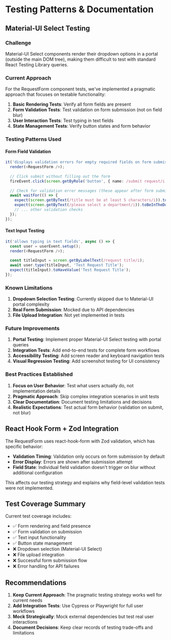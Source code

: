 # Testing Patterns & Documentation

## Material-UI Select Testing

### Challenge
Material-UI Select components render their dropdown options in a portal (outside the main DOM tree), making them difficult to test with standard React Testing Library queries.

### Current Approach
For the RequestForm component tests, we've implemented a pragmatic approach that focuses on testable functionality:

1. **Basic Rendering Tests**: Verify all form fields are present
2. **Form Validation Tests**: Test validation on form submission (not on field blur)
3. **User Interaction Tests**: Test typing in text fields
4. **State Management Tests**: Verify button states and form behavior

### Testing Patterns Used

#### Form Field Validation
```typescript
it('displays validation errors for empty required fields on form submission', async () => {
  render(<RequestForm />);
  
  // Click submit without filling out the form
  fireEvent.click(screen.getByRole('button', { name: /submit request/i }));
  
  // Check for validation error messages (these appear after form submission)
  await waitFor(() => {
    expect(screen.getByText(/title must be at least 5 characters/i)).toBeInTheDocument();
    expect(screen.getByText(/please select a department/i)).toBeInTheDocument();
    // ... other validation checks
  });
});
```

#### Text Input Testing
```typescript
it('allows typing in text fields', async () => {
  const user = userEvent.setup();
  render(<RequestForm />);
  
  const titleInput = screen.getByLabelText(/request title/i);
  await user.type(titleInput, 'Test Request Title');
  expect(titleInput).toHaveValue('Test Request Title');
});
```

### Known Limitations

1. **Dropdown Selection Testing**: Currently skipped due to Material-UI portal complexity
2. **Real Form Submission**: Mocked due to API dependencies
3. **File Upload Integration**: Not yet implemented in tests

### Future Improvements

1. **Portal Testing**: Implement proper Material-UI Select testing with portal queries
2. **Integration Tests**: Add end-to-end tests for complete form workflows
3. **Accessibility Testing**: Add screen reader and keyboard navigation tests
4. **Visual Regression Testing**: Add screenshot testing for UI consistency

### Best Practices Established

1. **Focus on User Behavior**: Test what users actually do, not implementation details
2. **Pragmatic Approach**: Skip complex integration scenarios in unit tests
3. **Clear Documentation**: Document testing limitations and decisions
4. **Realistic Expectations**: Test actual form behavior (validation on submit, not blur)

## React Hook Form + Zod Integration

The RequestForm uses react-hook-form with Zod validation, which has specific behavior:

- **Validation Timing**: Validation only occurs on form submission by default
- **Error Display**: Errors are shown after submission attempt
- **Field State**: Individual field validation doesn't trigger on blur without additional configuration

This affects our testing strategy and explains why field-level validation tests were not implemented.

## Test Coverage Summary

Current test coverage includes:
- ✅ Form rendering and field presence
- ✅ Form validation on submission
- ✅ Text input functionality
- ✅ Button state management
- ❌ Dropdown selection (Material-UI Select)
- ❌ File upload integration
- ❌ Successful form submission flow
- ❌ Error handling for API failures

## Recommendations

1. **Keep Current Approach**: The pragmatic testing strategy works well for current needs
2. **Add Integration Tests**: Use Cypress or Playwright for full user workflows
3. **Mock Strategically**: Mock external dependencies but test real user interactions
4. **Document Decisions**: Keep clear records of testing trade-offs and limitations